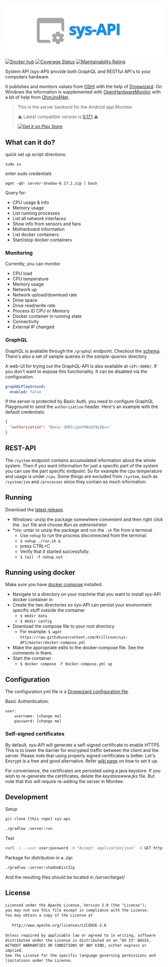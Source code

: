 ![header](header.png)
[![Docker hub](https://badgen.net/badge/icon/docker?icon=docker&label)](https://hub.docker.com/r/krillsson/sys-api)
[![Coverage Status](https://coveralls.io/repos/github/Krillsson/sys-api/badge.svg?branch=develop)](https://coveralls.io/github/Krillsson/sys-api?branch=develop)
[![Maintainability Rating](https://sonarcloud.io/api/project_badges/measure?project=com.krillsson%3Asys-api&metric=sqale_rating)](https://sonarcloud.io/dashboard?id=com.krillsson%3Asys-api)

System API (sys-API) provide both GraphQL and RESTful API's to your computers hardware.

It publishes and monitors values from [OSHI](https://github.com/oshi/oshi) with the help of [Dropwizard](https://github.com/dropwizard/dropwizard). On Windows the information is supplemented with
[OpenHardwareMonitor](https://github.com/openhardwaremonitor/openhardwaremonitor) with a bit of help from [OhmJni4Net](https://github.com/Krillsson/ohmjni4net).

>This is the server backend for the Android app Monitee.
>
>:warning: Latest compatible version is [0.17.1](https://github.com/Krillsson/sys-API/releases/tag/0.17.1) :warning:
>
><a href="https://play.google.com/store/apps/details?id=com.krillsson.monitee"><img src="https://play.google.com/intl/en_us/badges/images/generic/en_badge_web_generic.png" alt="Get it on Play Store" height="80"></a>

## What can it do?

quick set up script directions:

````highlight
sudo su
````
enter sudo credentials
````highlight
wget -qO- server-shadow-0.17.1.zip | bash
````


Query for:
- CPU usage & info
- Memory usage
- List running processes
- List all network interfaces
- Show info from sensors and fans
- Motherboard information
- List docker containers
- Start/stop docker containers

### Monitoring

Currently, you can monitor

- CPU load
- CPU temperature
- Memory usage
- Network up
- Network upload/download rate
- Drive space
- Drive read/write rate
- Process ID CPU or Memory
- Docker container in running state
- Connectivity
- External IP changed

### GraphQL

GraphQL is available through the `/graphql` endpoint. Checkout the [schema](server/src/main/resources/schema.graphqls). There's also a set of sample queries in the _sample-queries_ directory

A web-UI for trying out the GraphQL-API is also available at `<IP>:8080/`. If you don't want to expose this functionality. It can be disabled via the configuration.

```yaml
graphQLPlayGround:
  enabled: false
```

If the server is protected by Basic Auth, you need to configure GraphQL Playground to send the `authorization` header. Here's an example with the default credentials:

```json
{
  "authorization": "Basic dXNlcjpwYXNzd29yZA=="
}
```

## REST-API

The `/system` endpoint contains accumulated information about the whole system. Then if you want information for just a specific part of the system you can use the part specific endpoint.
So for example the cpu temperature and usage is under `/cpu`. Some things are excluded from `/system`, such as `/system/jvm` and `/processes` since they contain so much information.

## Running
Download the [latest release](https://github.com/Krillsson/sys-api/releases/latest).

- Windows: unzip the package somewhere convenient and then right click the `.bat` file and choose _Run as administrator_
- *nix: untar or unzip the package and run the `.sh` file from a terminal
  - Use `nohup` to run the process disconnected from the terminal:
  - `$ nohup ./run.sh &`
  - press CTRL+C
  - Verify that it started successfully:
  - `$ tail -f nohup.out`

## Running using docker
Make sure you have [docker compose](https://docs.docker.com/compose/install/) installed.

 - Navigate to a directory on your machine that you want to install sys-API docker container in
 - Create the two directories so sys-API can persist your environment specific stuff outside the container
   - `$ mkdir data`
   - `$ mkdir config`
 - Download the compose file to your root directory
   - For example: `$ wget https://raw.githubusercontent.com/Krillsson/sys-API/master/docker-compose.yml`
 - Make the appropriate edits to the docker-compose file. See the comments in there.
 - Start the container
   - `$ docker compose -f docker-compose.yml up`

## Configuration
The configuration.yml file is a [Dropwizard configuration file](https://www.dropwizard.io/en/latest/manual/configuration.html).

Basic Authentication:

    user:
        username: [change me]
        password: [change me]

### Self-signed certificates
By default, sys-API will generate a self-signed certificate to enable HTTPS. This is to lower the barrier for encrypted traffic between the client and the server.
Please note that using properly signed certificates is better. Let's Encrypt is a free and good alternative. Refer [wiki page](https://github.com/Krillsson/sys-API/wiki/Let's-Encrypt) on how to set it up.

For convenience, the certificates are persisted using a java keystore. If you wish to re-generate the certificates, delete the _keystorewww.jks_ file. But note that this will require re-adding the server in Monitee.

## Development
Setup
```sh
git clone [this repo] sys-api
```
```sh
./gradlew :server:run
```
Test

```sh
curl -i --user user:password -H "Accept: application/json" -X GET http://localhost:8080/api/system
```

Package for distribution in a *.zip*:

```sh
./gradlew :server:shadowDistZip
```

And the resulting files should be located in */server/target/*

License
-------

    Licensed under the Apache License, Version 2.0 (the "License");
    you may not use this file except in compliance with the License.
    You may obtain a copy of the License at

       http://www.apache.org/licenses/LICENSE-2.0

    Unless required by applicable law or agreed to in writing, software
    distributed under the License is distributed on an "AS IS" BASIS,
    WITHOUT WARRANTIES OR CONDITIONS OF ANY KIND, either express or implied.
    See the License for the specific language governing permissions and
    limitations under the License.
